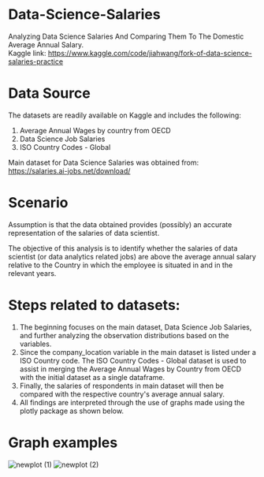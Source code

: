 # Data-Science-Salaries
Analyzing Data Science Salaries And Comparing Them To The Domestic Average Annual Salary. 
<br>Kaggle link: https://www.kaggle.com/code/jiahwang/fork-of-data-science-salaries-practice

# Data Source
The datasets are readily available on Kaggle and includes the following:
  1. Average Annual Wages by country from OECD
  2. Data Science Job Salaries
  3. ISO Country Codes - Global

Main dataset for Data Science Salaries was obtained from: https://salaries.ai-jobs.net/download/

# Scenario
Assumption is that the data obtained provides (possibly) an accurate representation of the salaries of data scientist.

The objective of this analysis is to identify whether the salaries of data scientist (or data analytics related jobs) are above the average annual salary relative to the Country in which the employee is situated in and in the relevant years.


# Steps related to datasets:
  1. The beginning focuses on the main dataset, Data Science Job Salaries, and further analyzing the observation distributions based on the variables.
  2. Since the company_location variable in the main dataset is listed under a ISO Country code. The ISO Country Codes - Global dataset is used to assist in merging the
     Average Annual Wages by Country from OECD with the initial dataset as a single dataframe.
  3. Finally, the salaries of respondents in main dataset will then be compared with the respective country's average annual salary.
  4. All findings are interpreted through the use of graphs made using the plotly package as shown below.

# Graph examples
![newplot (1)](https://user-images.githubusercontent.com/62349308/187069241-12a2efc6-2709-416e-8aac-6b82709b1c5e.png)
![newplot (2)](https://user-images.githubusercontent.com/62349308/187069265-949cc105-17f3-451a-8116-69b52f45e611.png)
